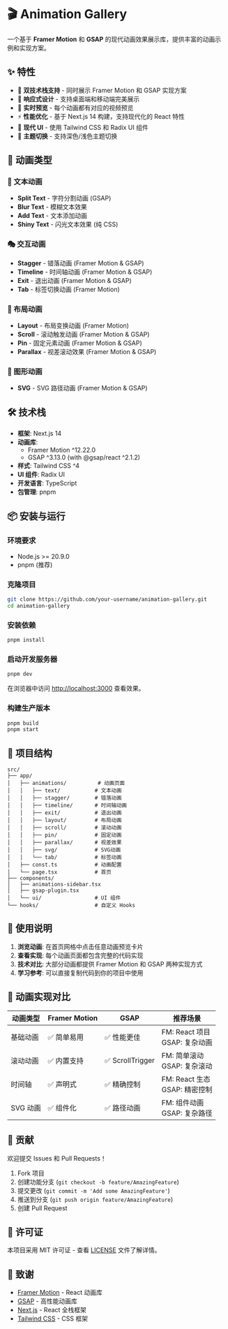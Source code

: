 # 🎬 Animation Gallery

一个基于 **Framer Motion** 和 **GSAP** 的现代动画效果展示库，提供丰富的动画示例和实现方案。

## ✨ 特性

- 🎯 **双技术栈支持** - 同时展示 Framer Motion 和 GSAP 实现方案
- 📱 **响应式设计** - 支持桌面端和移动端完美展示
- 🎥 **实时预览** - 每个动画都有对应的视频预览
- ⚡ **性能优化** - 基于 Next.js 14 构建，支持现代化的 React 特性
- 🎨 **现代 UI** - 使用 Tailwind CSS 和 Radix UI 组件
- 🌙 **主题切换** - 支持深色/浅色主题切换

## 🚀 动画类型

### 📝 文本动画

- **Split Text** - 字符分割动画 (GSAP)
- **Blur Text** - 模糊文本效果
- **Add Text** - 文本添加动画
- **Shiny Text** - 闪光文本效果 (纯 CSS)

### 🎭 交互动画

- **Stagger** - 错落动画 (Framer Motion & GSAP)
- **Timeline** - 时间轴动画 (Framer Motion & GSAP)
- **Exit** - 退出动画 (Framer Motion & GSAP)
- **Tab** - 标签切换动画 (Framer Motion)

### 📐 布局动画

- **Layout** - 布局变换动画 (Framer Motion)
- **Scroll** - 滚动触发动画 (Framer Motion & GSAP)
- **Pin** - 固定元素动画 (Framer Motion & GSAP)
- **Parallax** - 视差滚动效果 (Framer Motion & GSAP)

### 🎨 图形动画

- **SVG** - SVG 路径动画 (Framer Motion & GSAP)

## 🛠️ 技术栈

- **框架**: Next.js 14
- **动画库**:
  - Framer Motion ^12.22.0
  - GSAP ^3.13.0 (with @gsap/react ^2.1.2)
- **样式**: Tailwind CSS ^4
- **UI 组件**: Radix UI
- **开发语言**: TypeScript
- **包管理**: pnpm

## 📦 安装与运行

### 环境要求

- Node.js >= 20.9.0
- pnpm (推荐)

### 克隆项目

```bash
git clone https://github.com/your-username/animation-gallery.git
cd animation-gallery
```

### 安装依赖

```bash
pnpm install
```

### 启动开发服务器

```bash
pnpm dev
```

在浏览器中访问 [http://localhost:3000](http://localhost:3000) 查看效果。

### 构建生产版本

```bash
pnpm build
pnpm start
```

## 📁 项目结构

```
src/
├── app/
│   ├── animations/          # 动画页面
│   │   ├── text/           # 文本动画
│   │   ├── stagger/        # 错落动画
│   │   ├── timeline/       # 时间轴动画
│   │   ├── exit/           # 退出动画
│   │   ├── layout/         # 布局动画
│   │   ├── scroll/         # 滚动动画
│   │   ├── pin/            # 固定动画
│   │   ├── parallax/       # 视差效果
│   │   ├── svg/            # SVG动画
│   │   └── tab/            # 标签动画
│   ├── const.ts            # 动画配置
│   └── page.tsx            # 首页
├── components/
│   ├── animations-sidebar.tsx
│   ├── gsap-plugin.tsx
│   └── ui/                 # UI 组件
└── hooks/                  # 自定义 Hooks
```

## 🎯 使用说明

1. **浏览动画**: 在首页网格中点击任意动画预览卡片
2. **查看实现**: 每个动画页面都包含完整的代码实现
3. **技术对比**: 大部分动画都提供 Framer Motion 和 GSAP 两种实现方式
4. **学习参考**: 可以直接复制代码到你的项目中使用

## 📖 动画实现对比

| 动画类型 | Framer Motion | GSAP             | 推荐场景                         |
| -------- | ------------- | ---------------- | -------------------------------- |
| 基础动画 | ✅ 简单易用   | ✅ 性能更佳      | FM: React 项目<br>GSAP: 复杂动画 |
| 滚动动画 | ✅ 内置支持   | ✅ ScrollTrigger | FM: 简单滚动<br>GSAP: 复杂滚动   |
| 时间轴   | ✅ 声明式     | ✅ 精确控制      | FM: React 生态<br>GSAP: 精密控制 |
| SVG 动画 | ✅ 组件化     | ✅ 路径动画      | FM: 组件动画<br>GSAP: 复杂路径   |

## 🤝 贡献

欢迎提交 Issues 和 Pull Requests！

1. Fork 项目
2. 创建功能分支 (`git checkout -b feature/AmazingFeature`)
3. 提交更改 (`git commit -m 'Add some AmazingFeature'`)
4. 推送到分支 (`git push origin feature/AmazingFeature`)
5. 创建 Pull Request

## 📄 许可证

本项目采用 MIT 许可证 - 查看 [LICENSE](LICENSE) 文件了解详情。

## 🙏 致谢

- [Framer Motion](https://www.framer.com/motion/) - React 动画库
- [GSAP](https://greensock.com/gsap/) - 高性能动画库
- [Next.js](https://nextjs.org/) - React 全栈框架
- [Tailwind CSS](https://tailwindcss.com/) - CSS 框架
